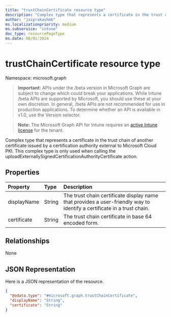 ```yaml
---
title: "trustChainCertificate resource type"
description: "Complex type that represents a certificate in the trust chain of another certificate issued by a certification authority external to Microsoft Cloud PKI. This complex type is only used when calling the uploadExternallySignedCertificationAuthorityCertificate action."
author: "jaiprakashmb"
ms.localizationpriority: medium
ms.subservice: "intune"
doc_type: resourcePageType
ms.date: 08/01/2024
---
```


# trustChainCertificate resource type

Namespace: microsoft.graph

> **Important:** APIs under the /beta version in Microsoft Graph are subject to change which could break your applications. While Intune /beta APIs are supported by Microsoft, you should use these at your own discretion. In general, /beta APIs are not recommended for use in production applications. To determine whether an API is available in v1.0, use the Version selector.

> **Note:** The Microsoft Graph API for Intune requires an [active Intune license](https://go.microsoft.com/fwlink/?linkid=839381) for the tenant.

Complex type that represents a certificate in the trust chain of another certificate issued by a certification authority external to Microsoft Cloud PKI. This complex type is only used when calling the uploadExternallySignedCertificationAuthorityCertificate action.

## Properties
|Property|Type|Description|
|:---|:---|:---|
|displayName|String|The trust chain certificate display name that provides a user-friendly way to identify a certificate in a trust chain.|
|certificate|String|The trust chain certificate in base 64 encoded form.|

## Relationships
None

## JSON Representation
Here is a JSON representation of the resource.
<!-- {
  "blockType": "resource",
  "@odata.type": "microsoft.graph.trustChainCertificate"
}
-->
``` json
{
  "@odata.type": "#microsoft.graph.trustChainCertificate",
  "displayName": "String",
  "certificate": "String"
}
```
